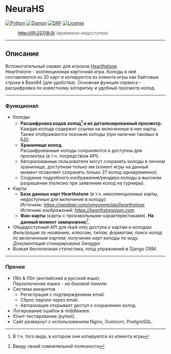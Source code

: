 # NeuraHS

[![Python](https://img.shields.io/badge/python-v3.9.9-blueviolet.svg?logo=python&logoColor=white)](https://www.python.org/)
[![Django](https://img.shields.io/badge/django-v3.2.7-blue.svg?logo=django)](https://www.djangoproject.com/)
[![DRF](https://img.shields.io/badge/django--rest--framework-v3.12.4-blue.svg)](https://www.django-rest-framework.org/)
[![License](https://img.shields.io/badge/license-MIT-9cf.svg)](https://opensource.org/licenses/MIT)

> ~~http://91.227.18.9/~~ (временно недоступен)
----
## Описание
Вспомогательный сервис для игроков [Hearthstone](https://playhearthstone.com/).  
Hearthstone - коллекционная карточная игра. Колоды в ней составляются из 30 карт и копируются из клиента игры как байтовые строки в Base64 (для удобства). Основная функция сервиса - расшифровка по известному алгоритму и удобный просмотр колод.  

----
### Функционал

- Колоды
  - **Расшифровка кодов колод[^1] и их детализированный просмотр.**  
    Каждая колода содержит ссылки на включенные в нее карты.  
    Также отображаются похожие колоды (при наличии таковых в БД).
  - **Хранилище колод.**  
    Расшифрованные колоды сохраняются и доступны для просмотра (в т.ч. посредством API).
  - Авторизованные пользователи могут сохранять колоды в личном хранилище, доступном только им (клиент игры на данный момент позволяет сохранять только 27 колод одновременно).
  - Создание подробного изображения/рендера колоды в высоком разрешении (полезно при заявлении колод на турниры).
- Карты
  - **База данных карт Hearthstone** (в т.ч. неколлекционные карты, недоступные для включения в колоду).  
    *Источник: https://rapidapi.com/omgvamp/api/hearthstone*  
    *Источник изображений: https://hearthstonejson.com*  
  - **Фан-карты** (карты с произвольными характеристиками). **На данный момент заморожено**[^2].
- Общедоступный API для read-only доступа к картам и колодам  
  *Фильтрация по названию, классам, типам, форматам; поиск колод по включенным картам; получение карт колоды по коду.*  
  *Документация сгенерирована Swagger.*
- Всякая бесполезная статистика, плод упражнений в Django ORM.

[^1]: В т.ч. того вида, в котором они копируются из клиента игры  
[^2]: Ввиду своей сомнительной полезности

---
### Прочее

- I18n & l10n (английский и русский язык).  
  *Переключение языка - на боковой панели.*
- Система аккаунтов
  - Регистрация с подтверждением email.
  - Сброс пароля через email.
  - Авторизация открывает доступ к сохранению колод.
- Логирование ошибок в middleware.
- Юнит-тестирование (pytest).
- Сайт развернут с использованием Nginx, Gunicorn, PostgreSQL.
